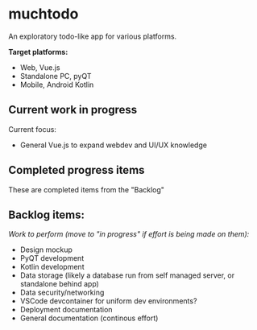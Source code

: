 # muchtodo
An exploratory todo-like app for various platforms.

**Target platforms:**
- Web, Vue.js
- Standalone PC, pyQT
- Mobile, Android Kotlin

## Current work in progress

Current focus:
- General Vue.js to expand webdev and UI/UX knowledge

## Completed progress items

These are completed items from the "Backlog"

## Backlog items:

*Work to perform (move to "in progress" if effort is being made on them):*

- Design mockup
- PyQT development
- Kotlin development
- Data storage (likely a database run from self managed server, or standalone behind app)
- Data security/networking
- VSCode devcontainer for uniform dev environments?
- Deployment documentation
- General documentation (continous effort)
